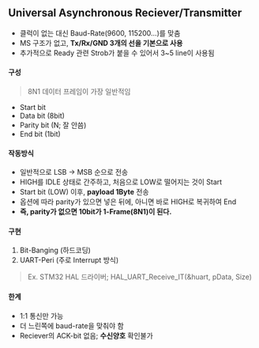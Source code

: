 ## Universal Asynchronous Reciever/Transmitter
* 클럭이 없는 대신 Baud-Rate(9600, 115200...)를 맞춤 
* MS 구조가 없고, __Tx/Rx/GND 3개의 선을 기본으로 사용__
* 추가적으로 Ready 관련 Strob가 붙을 수 있어서 3~5 line이 사용됨

#### 구성
> 8N1 데이터 프레임이 가장 일반적임
* Start bit
* Data bit (8bit)
* Parity bit (N; 잘 안씀)
* End bit (1bit)
#### 작동방식
* 일반적으로 LSB -> MSB 순으로 전송
* HIGH를 IDLE 상태로 간주하고, 처음으로 LOW로 떨어지는 것이 Start
* Start bit (LOW) 이후, __payload 1Byte__ 전송
* 옵션에 따라 parity가 있으면 넣은 뒤에, 아니면 바로 HIGH로 복귀하여 End
* __즉, parity가 없으면 10bit가 1-Frame(8N1)이 된다.__
#### 구현
1) Bit-Banging (하드코딩)
2) UART-Peri (주로 Interrupt 방식)
> Ex. STM32 HAL 드라이버; HAL_UART_Receive_IT(&huart, pData, Size) 
#### 한계
* 1:1 통신만 가능
* 더 느린쪽에 baud-rate을 맞춰야 함
* Reciever의 ACK-bit 없음; __수신양호__ 확인불가 
